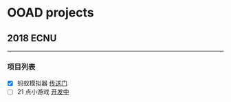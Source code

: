 # OOAD projects
## 2018 ECNU
---

### 项目列表
 - [x] 蚂蚁模拟器 [传送门](https://github.com/InfiniteXyy/OOAD-Course/tree/master/chapter01)
 - [ ] 21 点小游戏 [开发中](https://github.com/InfiniteXyy/OOAD-Course/tree/master/chapter02)
